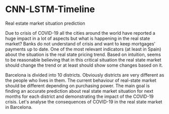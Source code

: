 # CNN-LSTM-Timeline
Real estate market situation prediction

Due to crisis of COVID-19 all the cities around the world have reported a huge impact in a lot of aspects but what is happening in the real state market? Banks do not understand of crisis and want to keep mortgages' payments up to date. One of the most relevant indicators (at least in Spain) about the situation is the real state pricing trend. Based on intuition, seems to be reasonable believing that in this critical situation the real state market should change the trend or at least should show some changes based on it.

Barcelona is divided into 10 districts. Obviously districts are very different as the people who lives in them. The current behaviour of real-state market should be different depending on purchasing power. The main goal is finding an accurate prediction about real state market situation for next months for each district and demonstrating the impact of the COVID-19 crisis. Let's analyse the consequences of COVID-19 in the real state market in Barcelona. 
